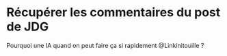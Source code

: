 # Récupérer les commentaires du post de JDG
Pourquoi une IA quand on peut faire ça si rapidement @Linkinitouille ?
